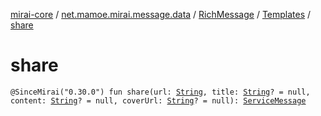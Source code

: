 [mirai-core](../../../index.md) / [net.mamoe.mirai.message.data](../../index.md) / [RichMessage](../index.md) / [Templates](index.md) / [share](./share.md)

# share

`@SinceMirai("0.30.0") fun share(url: `[`String`](https://kotlinlang.org/api/latest/jvm/stdlib/kotlin/-string/index.html)`, title: `[`String`](https://kotlinlang.org/api/latest/jvm/stdlib/kotlin/-string/index.html)`? = null, content: `[`String`](https://kotlinlang.org/api/latest/jvm/stdlib/kotlin/-string/index.html)`? = null, coverUrl: `[`String`](https://kotlinlang.org/api/latest/jvm/stdlib/kotlin/-string/index.html)`? = null): `[`ServiceMessage`](../../-service-message/index.md)